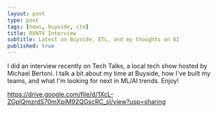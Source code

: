 ```yaml
---
layout: post
type: post
tags: [news, buyside, cto]
title: RVNTV Interview
subtitle: Latest on Buyside, ETL, and my thoughts on AI 
published: true
---
```


I did an interview recently on Tech Talks, a local tech show hosted by Michael Bertoni.  I talk a bit about my time at Buyside,
how I've built my teams, and what I'm looking for next in ML/AI trends.  Enjoy!

<a href="https://drive.google.com/file/d/1XcL-ZGplQmzrdS70mXpiM92QGscRC_sI/view?usp=sharing">https://drive.google.com/file/d/1XcL-ZGplQmzrdS70mXpiM92QGscRC_sI/view?usp=sharing</a>
